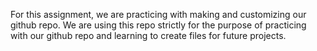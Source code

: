 For this assignment, we are practicing with making and customizing our github repo. 
We are using this repo strictly for the purpose of practicing with our github repo and learning to create files for future projects.
